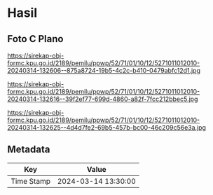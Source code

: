 # Hasil

## Foto C Plano

https://sirekap-obj-formc.kpu.go.id/2189/pemilu/ppwp/52/71/01/10/12/5271011012010-20240314-132606--875a8724-19b5-4c2c-b410-0479abfc12d1.jpg

https://sirekap-obj-formc.kpu.go.id/2189/pemilu/ppwp/52/71/01/10/12/5271011012010-20240314-132616--39f2ef77-699d-4860-a82f-7fcc212bbec5.jpg

https://sirekap-obj-formc.kpu.go.id/2189/pemilu/ppwp/52/71/01/10/12/5271011012010-20240314-132625--4d4d7fe2-69b5-457b-bc00-46c209c56e3a.jpg


## Metadata

| Key        | Value               |
| ---------- | ------------------- |
| Time Stamp | 2024-03-14 13:30:00 |



